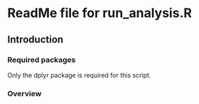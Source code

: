 # ReadMe file for run_analysis.R

## Introduction

### Required packages
Only the dplyr package is required for this script.

### Overview


